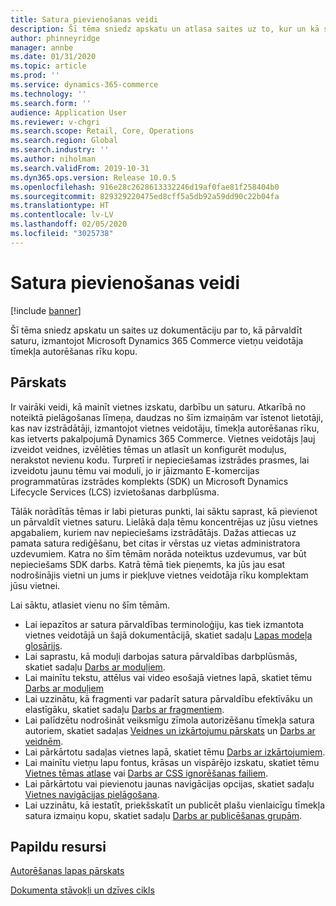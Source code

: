 ```yaml
---
title: Satura pievienošanas veidi
description: Šī tēma sniedz apskatu un atlasa saites uz to, kur un kā sākt satura pārvaldību, izmantojot Microsoft Dynamics 365 Commerce vietņu veidotāja tīmekļa autorēšanas rīku kopu.
author: phinneyridge
manager: annbe
ms.date: 01/31/2020
ms.topic: article
ms.prod: ''
ms.service: dynamics-365-commerce
ms.technology: ''
ms.search.form: ''
audience: Application User
ms.reviewer: v-chgri
ms.search.scope: Retail, Core, Operations
ms.search.region: Global
ms.search.industry: ''
ms.author: niholman
ms.search.validFrom: 2019-10-31
ms.dyn365.ops.version: Release 10.0.5
ms.openlocfilehash: 916e28c2628613332246d19af0fae81f258404b0
ms.sourcegitcommit: 829329220475ed8cff5a5db92a59dd90c22b04fa
ms.translationtype: HT
ms.contentlocale: lv-LV
ms.lasthandoff: 02/05/2020
ms.locfileid: "3025738"
---
```

# <a name="ways-to-add-content"></a>Satura pievienošanas veidi


[!include [banner](includes/banner.md)]

Šī tēma sniedz apskatu un saites uz dokumentāciju par to, kā pārvaldīt saturu, izmantojot Microsoft Dynamics 365 Commerce vietņu veidotāja tīmekļa autorēšanas rīku kopu.

## <a name="overview"></a>Pārskats

Ir vairāki veidi, kā mainīt vietnes izskatu, darbību un saturu. Atkarībā no noteiktā pielāgošanas līmeņa, daudzas no šīm izmaiņām var īstenot lietotāji, kas nav izstrādātāji, izmantojot vietnes veidotāju, tīmekļa autorēšanas rīku, kas ietverts pakalpojumā Dynamics 365 Commerce. Vietnes veidotājs ļauj izveidot veidnes, izvēlēties tēmas un atlasīt un konfigurēt moduļus, nerakstot nevienu kodu. Turpretī ir nepieciešamas izstrādes prasmes, lai izveidotu jaunu tēmu vai moduli, jo ir jāizmanto E-komercijas programmatūras izstrādes komplekts (SDK) un Microsoft Dynamics Lifecycle Services (LCS) izvietošanas darbplūsma.

Tālāk norādītās tēmas ir labi pieturas punkti, lai sāktu saprast, kā pievienot un pārvaldīt vietnes saturu. Lielākā daļa tēmu koncentrējas uz jūsu vietnes apgabaliem, kuriem nav nepieciešams izstrādātājs. Dažas attiecas uz pamata satura rediģēšanu, bet citas ir vērstas uz vietas administratora uzdevumiem. Katra no šīm tēmām norāda noteiktus uzdevumus, var būt nepieciešams SDK darbs. Katrā tēmā tiek pieņemts, ka jūs jau esat nodrošinājis vietni un jums ir piekļuve vietnes veidotāja rīku komplektam jūsu vietnei.

Lai sāktu, atlasiet vienu no šīm tēmām.

- Lai iepazītos ar satura pārvaldības terminoloģiju, kas tiek izmantota vietnes veidotājā un šajā dokumentācijā, skatiet sadaļu [Lapas modeļa glosārijs](page-elements-overview.md).
- Lai saprastu, kā moduļi darbojas satura pārvaldības darbplūsmās, skatiet sadaļu [Darbs ar moduļiem](work-with-modules.md).
- Lai mainītu tekstu, attēlus vai video esošajā vietnes lapā, skatiet tēmu [Darbs ar moduļiem](work-with-modules.md)
- Lai uzzinātu, kā fragmenti var padarīt satura pārvaldību efektīvāku un elastīgāku, skatiet sadaļu [Darbs ar fragmentiem](work-with-fragments.md).
- Lai palīdzētu nodrošināt veiksmīgu zīmola autorizēšanu tīmekļa satura autoriem, skatiet sadaļas [Veidnes un izkārtojumu pārskats](templates-layouts-overview.md) un [Darbs ar veidnēm](work-with-templates.md).
- Lai pārkārtotu sadaļas vietnes lapā, skatiet tēmu [Darbs ar izkārtojumiem](work-with-layouts.md).
- Lai mainītu vietņu lapu fontus, krāsas un vispārējo izskatu, skatiet tēmu [Vietnes tēmas atlase](select-site-theme.md) vai [Darbs ar CSS ignorēšanas failiem](css-override-files.md).
- Lai pārkārtotu vai pievienotu jaunas navigācijas opcijas, skatiet sadaļu [Vietnes navigācijas pielāgošana](customize-site-navigation.md).
- Lai uzzinātu, kā iestatīt, priekšskatīt un publicēt plašu vienlaicīgu tīmekļa satura izmaiņu kopu, skatiet sadaļu [Darbs ar publicēšanas grupām](publish-groups.md).

## <a name="additional-resources"></a>Papildu resursi

[Autorēšanas lapas pārskats](authoring-home-overview.md)

[Dokumenta stāvokļi un dzīves cikls](document-states-overview.md)
